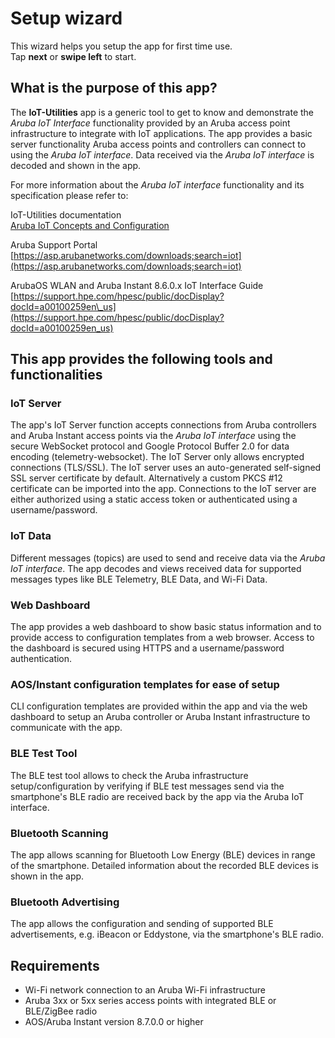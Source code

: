 
# Setup wizard

This wizard helps you setup the app for first time use.  
Tap **next** or **swipe left** to start.

## What is the purpose of this app?

The **IoT-Utilities** app is a generic tool to get to know and demonstrate the _Aruba IoT Interface_ functionality provided by an Aruba access point infrastructure to integrate with IoT applications. The app provides a basic server functionality Aruba access points and controllers can connect to using the _Aruba IoT interface_. Data received via the _Aruba IoT interface_ is decoded and shown in the app.

For more information about the _Aruba IoT interface_ functionality and its specification please refer to:

IoT-Utilities documentation  
[Aruba IoT Concepts and Configuration](../../docs/aruba/aruba_iot_concepts_and_configuration.md)

Aruba Support Portal  
[https://asp.arubanetworks.com/downloads;search=iot](https://asp.arubanetworks.com/downloads;search=iot)  

ArubaOS WLAN and Aruba Instant 8.6.0.x IoT Interface Guide  
[https://support.hpe.com/hpesc/public/docDisplay?docId=a00100259en\_us](https://support.hpe.com/hpesc/public/docDisplay?docId=a00100259en_us)  

## This app provides the following tools and functionalities

### IoT Server

The app's IoT Server function accepts connections from Aruba controllers and Aruba Instant access points via the _Aruba IoT interface_ using the secure WebSocket protocol and Google Protocol Buffer 2.0 for data encoding (telemetry-websocket). The IoT Server only allows encrypted connections (TLS/SSL). The IoT server uses an auto-generated self-signed SSL server certificate by default. Alternatively a custom PKCS #12 certificate can be imported into the app. Connections to the IoT server are either authorized using a static access token or authenticated using a username/password.

### IoT Data

Different messages (topics) are used to send and receive data via the _Aruba IoT interface_. The app decodes and views received data for supported messages types like BLE Telemetry, BLE Data, and Wi-Fi Data.

### Web Dashboard

The app provides a web dashboard to show basic status information and to provide access to configuration templates from a web browser. Access to the dashboard is secured using HTTPS and a username/password authentication.

### AOS/Instant configuration templates for ease of setup

CLI configuration templates are provided within the app and via the web dashboard to setup an Aruba controller or Aruba Instant infrastructure to communicate with the app.

### BLE Test Tool

The BLE test tool allows to check the Aruba infrastructure setup/configuration by verifying if BLE test messages send via the smartphone's BLE radio are received back by the app via the Aruba IoT interface.

### Bluetooth Scanning

The app allows scanning for Bluetooth Low Energy (BLE) devices in range of the smartphone. Detailed information about the recorded BLE devices is shown in the app.

### Bluetooth Advertising

The app allows the configuration and sending of supported BLE advertisements, e.g. iBeacon or Eddystone, via the smartphone's BLE radio.

## Requirements

- Wi-Fi network connection to an Aruba Wi-Fi infrastructure
- Aruba 3xx or 5xx series access points with integrated BLE or BLE/ZigBee radio
- AOS/Aruba Instant version 8.7.0.0 or higher
